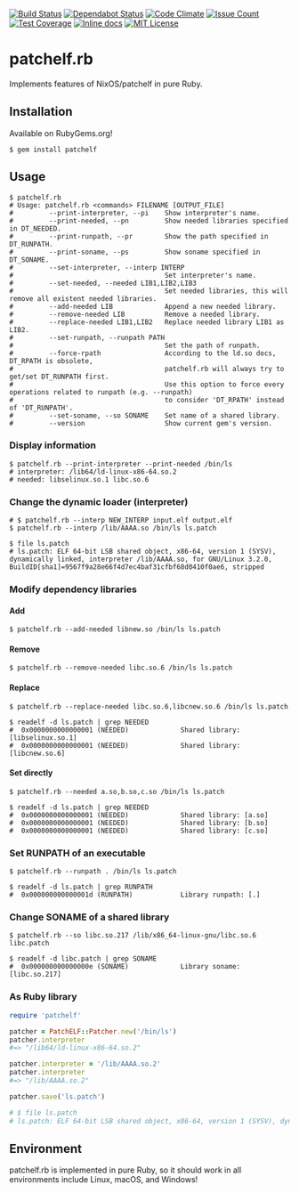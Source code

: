 [![Build Status](https://travis-ci.com/david942j/patchelf.rb.svg?branch=master)](https://travis-ci.com/david942j/patchelf.rb)
[![Dependabot Status](https://api.dependabot.com/badges/status?host=github&repo=david942j/patchelf.rb)](https://dependabot.com)
[![Code Climate](https://codeclimate.com/github/david942j/patchelf.rb/badges/gpa.svg)](https://codeclimate.com/github/david942j/patchelf.rb)
[![Issue Count](https://codeclimate.com/github/david942j/patchelf.rb/badges/issue_count.svg)](https://codeclimate.com/github/david942j/patchelf.rb)
[![Test Coverage](https://codeclimate.com/github/david942j/patchelf.rb/badges/coverage.svg)](https://codeclimate.com/github/david942j/patchelf.rb/coverage)
[![Inline docs](https://inch-ci.org/github/david942j/patchelf.rb.svg?branch=master)](https://inch-ci.org/github/david942j/patchelf.rb)
[![MIT License](https://img.shields.io/badge/license-MIT-blue.svg)](http://choosealicense.com/licenses/mit/)

# patchelf.rb

Implements features of NixOS/patchelf in pure Ruby.

## Installation

Available on RubyGems.org!
```
$ gem install patchelf
```

## Usage

```
$ patchelf.rb
# Usage: patchelf.rb <commands> FILENAME [OUTPUT_FILE]
#         --print-interpreter, --pi    Show interpreter's name.
#         --print-needed, --pn         Show needed libraries specified in DT_NEEDED.
#         --print-runpath, --pr        Show the path specified in DT_RUNPATH.
#         --print-soname, --ps         Show soname specified in DT_SONAME.
#         --set-interpreter, --interp INTERP
#                                      Set interpreter's name.
#         --set-needed, --needed LIB1,LIB2,LIB3
#                                      Set needed libraries, this will remove all existent needed libraries.
#         --add-needed LIB             Append a new needed library.
#         --remove-needed LIB          Remove a needed library.
#         --replace-needed LIB1,LIB2   Replace needed library LIB1 as LIB2.
#         --set-runpath, --runpath PATH
#                                      Set the path of runpath.
#         --force-rpath                According to the ld.so docs, DT_RPATH is obsolete,
#                                      patchelf.rb will always try to get/set DT_RUNPATH first.
#                                      Use this option to force every operations related to runpath (e.g. --runpath)
#                                      to consider 'DT_RPATH' instead of 'DT_RUNPATH'.
#         --set-soname, --so SONAME    Set name of a shared library.
#         --version                    Show current gem's version.

```

### Display information
```
$ patchelf.rb --print-interpreter --print-needed /bin/ls
# interpreter: /lib64/ld-linux-x86-64.so.2
# needed: libselinux.so.1 libc.so.6

```

### Change the dynamic loader (interpreter)
```
# $ patchelf.rb --interp NEW_INTERP input.elf output.elf
$ patchelf.rb --interp /lib/AAAA.so /bin/ls ls.patch

$ file ls.patch
# ls.patch: ELF 64-bit LSB shared object, x86-64, version 1 (SYSV), dynamically linked, interpreter /lib/AAAA.so, for GNU/Linux 3.2.0, BuildID[sha1]=9567f9a28e66f4d7ec4baf31cfbf68d0410f0ae6, stripped

```

### Modify dependency libraries

#### Add
```
$ patchelf.rb --add-needed libnew.so /bin/ls ls.patch
```

#### Remove
```
$ patchelf.rb --remove-needed libc.so.6 /bin/ls ls.patch
```

#### Replace
```
$ patchelf.rb --replace-needed libc.so.6,libcnew.so.6 /bin/ls ls.patch

$ readelf -d ls.patch | grep NEEDED
#  0x0000000000000001 (NEEDED)             Shared library: [libselinux.so.1]
#  0x0000000000000001 (NEEDED)             Shared library: [libcnew.so.6]

```

#### Set directly
```
$ patchelf.rb --needed a.so,b.so,c.so /bin/ls ls.patch

$ readelf -d ls.patch | grep NEEDED
#  0x0000000000000001 (NEEDED)             Shared library: [a.so]
#  0x0000000000000001 (NEEDED)             Shared library: [b.so]
#  0x0000000000000001 (NEEDED)             Shared library: [c.so]

```

### Set RUNPATH of an executable
```
$ patchelf.rb --runpath . /bin/ls ls.patch

$ readelf -d ls.patch | grep RUNPATH
#  0x000000000000001d (RUNPATH)            Library runpath: [.]

```

### Change SONAME of a shared library
```
$ patchelf.rb --so libc.so.217 /lib/x86_64-linux-gnu/libc.so.6 libc.patch

$ readelf -d libc.patch | grep SONAME
#  0x000000000000000e (SONAME)             Library soname: [libc.so.217]

```

### As Ruby library
```rb
require 'patchelf'

patcher = PatchELF::Patcher.new('/bin/ls')
patcher.interpreter
#=> "/lib64/ld-linux-x86-64.so.2"

patcher.interpreter = '/lib/AAAA.so.2'
patcher.interpreter
#=> "/lib/AAAA.so.2"

patcher.save('ls.patch')

# $ file ls.patch
# ls.patch: ELF 64-bit LSB shared object, x86-64, version 1 (SYSV), dynamically linked, interpreter /lib/AAAA.so.2, for GNU/Linux 3.2.0, BuildID[sha1]=9567f9a28e66f4d7ec4baf31cfbf68d0410f0ae6, stripped

```

## Environment

patchelf.rb is implemented in pure Ruby, so it should work in all environments include Linux, macOS, and Windows!
